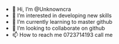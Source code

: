 - 👋 Hi, I’m @Unknowncra
- 👀 I’m interested in developing new skills
- 🌱 I’m currently learning to master github
- 💞️ I’m looking to collaborate on github 
- 📫 How to reach me 0723714193 call me

<!---
Unknowncra/Unknowncra is a ✨ special ✨ repository because its `README.md` (this file) appears on your GitHub profile.
You can click the Preview link to take a look at your changes.
--->
